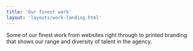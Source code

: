 ```yaml
---
title: 'Our finest work'
layout: 'layouts/work-landing.html'
---
```


Some of our finest work from websites right through to printed
branding that shows our range and diversity of talent in the agency.
